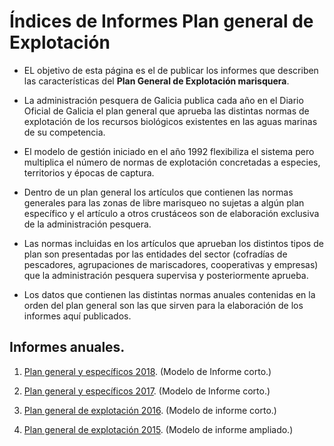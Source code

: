 # Índices de Informes Plan general de Explotación

* EL objetivo de esta página es el de publicar los informes que describen las características del __Plan General de Explotación marisquera__.

* La administración pesquera de Galicia publica cada año en el Diario Oficial de Galicia el plan general que aprueba las distintas normas de explotación de los recursos biológicos existentes en las aguas marinas de su competencia.

* El modelo de gestión iniciado en el año 1992 flexibiliza el sistema pero multiplica el número de normas de explotación concretadas a especies, territorios y épocas de captura.

* Dentro de un plan general los artículos que contienen las normas generales para las zonas de libre marisqueo no sujetas a algún plan específico y el artículo a otros crustáceos son de elaboración exclusiva de la administración pesquera.

* Las normas incluidas en los artículos que aprueban los distintos tipos de plan son presentadas por las entidades del sector (cofradías de pescadores, agrupaciones de mariscadores, cooperativas y empresas) que la administración pesquera supervisa y posteriormente aprueba.

* Los datos que contienen las distintas normas anuales contenidas en la orden del plan general son las que sirven para la elaboración de los informes aquí publicados.

## Informes anuales.


1. [Plan general y específicos 2018](InfoPlanGeneralEspecifico2018.html). (Modelo de Informe corto.)

1. [Plan general y específicos 2017](infoPlanGeneralEspecifico2017c.html). (Modelo de Informe corto.)

1. [Plan general de explotación 2016](info-pexma2016c.html). (Modelo de informe corto.)

1. [Plan general de explotación 2015](info-pexma2015L.html).  (Modelo de informe ampliado.)
